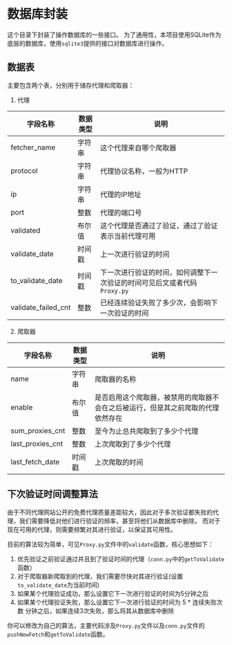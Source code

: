 # 数据库封装

这个目录下封装了操作数据库的一些接口。
为了通用性，本项目使用SQLite作为底层的数据库，使用`sqlite3`提供的接口对数据库进行操作。

## 数据表

主要包含两个表，分别用于储存代理和爬取器：

1. 代理

| 字段名称            | 数据类型 | 说明                                                                     |
|---------------------|----------|--------------------------------------------------------------------------|
| fetcher_name        | 字符串   | 这个代理来自哪个爬取器                                                   |
| protocol            | 字符串   | 代理协议名称，一般为HTTP                                                 |
| ip                  | 字符串   | 代理的IP地址                                                             |
| port                | 整数     | 代理的端口号                                                             |
| validated           | 布尔值   | 这个代理是否通过了验证，通过了验证表示当前代理可用                       |
| validate_date       | 时间戳   | 上一次进行验证的时间                                                     |
| to_validate_date    | 时间戳   | 下一次进行验证的时间，如何调整下一次验证的时间可见后文或者代码`Proxy.py` |
| validate_failed_cnt | 整数     | 已经连续验证失败了多少次，会影响下一次验证的时间                         |

2. 爬取器

| 字段名称         | 数据类型 | 说明                                                                             |
|------------------|----------|----------------------------------------------------------------------------------|
| name             | 字符串   | 爬取器的名称                                                                     |
| enable           | 布尔值   | 是否启用这个爬取器，被禁用的爬取器不会在之后被运行，但是其之前爬取的代理依然存在 |
| sum_proxies_cnt  | 整数     | 至今为止总共爬取到了多少个代理                                                   |
| last_proxies_cnt | 整数     | 上次爬取到了多少个代理                                                           |
| last_fetch_date  | 时间戳   | 上次爬取的时间                                                                   |

## 下次验证时间调整算法

由于不同代理网站公开的免费代理质量差距较大，因此对于多次验证都失败的代理，我们需要降低对他们进行验证的频率，甚至将他们从数据库中删除。
而对于现在可用的代理，则需要频繁对其进行验证，以保证其可用性。

目前的算法较为简单，可见`Proxy.py`文件中的`validate`函数，核心思想如下：

1. 优先验证之前验证通过并且到了验证时间的代理（`conn.py`中的`getToValidate`函数）
2. 对于爬取器新爬取到的代理，我们需要尽快对其进行验证(设置`to_validate_date`为当前时间)
3. 如果某个代理验证成功，那么设置它下一次进行验证的时间为5分钟之后
4. 如果某个代理验证失败，那么设置它下一次进行验证的时间为 5 * 连续失败次数 分钟之后，如果连续3次失败，那么将其从数据库中删除

你可以修改为自己的算法，主要代码涉及`Proxy.py`文件以及`conn.py`文件的`pushNewFetch`和`getToValidate`函数。
